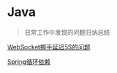 # Java

>   日常工作中发现的问题归纳总结

[WebSocket握手延迟5S的问题](zh-cn/java/websocket01.md)

[Spring循环依赖](zh-cn/java/spring_dependency_cycle.md)

